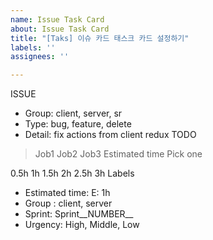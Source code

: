 ```yaml
---
name: Issue Task Card
about: Issue Task Card
title: "[Taks] 이슈 카드 태스크 카드 설정하기"
labels: ''
assignees: ''

---
```


ISSUE
* Group: client, server, sr
* Type: bug, feature, delete
* Detail: fix actions from client redux
TODO
 >Job1
 >Job2
 >Job3
Estimated time
Pick one

0.5h
1h
1.5h
2h
2.5h
3h
Labels
* Estimated time: E: 1h
* Group : client, server
* Sprint: Sprint__NUMBER__
* Urgency: High, Middle, Low
